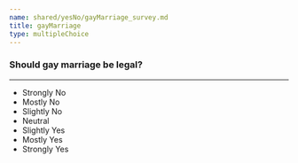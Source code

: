 ```yaml
---
name: shared/yesNo/gayMarriage_survey.md
title: gayMarriage
type: multipleChoice
---
```


### Should gay marriage be legal?

---

- Strongly No
- Mostly No
- Slightly No
- Neutral
- Slightly Yes
- Mostly Yes
- Strongly Yes

